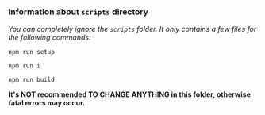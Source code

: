 ### Information about `scripts` directory

*You can completely ignore the `scripts` folder. It only contains a few files for the following commands:*

```
npm run setup

npm run i

npm run build
```

**It's NOT recommended TO CHANGE ANYTHING in this folder, otherwise fatal errors may occur.**